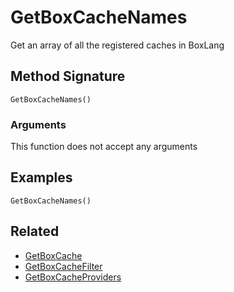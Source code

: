 # GetBoxCacheNames

Get an array of all the registered caches in BoxLang

## Method Signature

```
GetBoxCacheNames()
```

### Arguments

This function does not accept any arguments

## Examples

```
GetBoxCacheNames()
```

## Related

* [GetBoxCache](getboxcache.md)
* [GetBoxCacheFilter](getboxcachefilter.md)
* [GetBoxCacheProviders](getboxcacheproviders.md)
